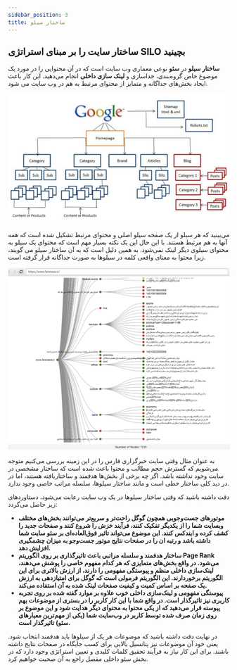 ```yaml
---
sidebar_position: 3
title: ساختار سیلو
---
```


## ساختار سایت را بر مبنای استراتژی SILO بچینید

**ساختار سیلو** در **سئو** نوعی معماری وب سایت است که در آن محتوایی را در مورد یک موضوع خاص گروه‌بندی، جداسازی و **لینک سازی داخلی** انجام می‌دهید. این کار باعث ایجاد بخش‌های جداگانه و متمایز از محتوای مرتبط به هم در وب سایت می شود.

![سئو فنی سایت](./silo.jpg)

می‌بینید که هر سیلو از یک صفحه سیلو اصلی و محتوای مرتبط تشکیل شده است که همه آنها به هم مرتبط هستند. با این حال این یک نکته بسیار مهم است که محتوای یک سیلو به محتوای سیلوی دیگر لینک نمی‌شود. به همین دلیل است که به آن ساختار سیلو می گویند، زیرا محتوا به معنای واقعی کلمه در سیلوها به صورت جداگانه قرار گرفته است.

![سئو فنی سایت](./fars-structure.png)

به عنوان مثال وقتی سایت خبرگزاری فارس را در این زمینه بررسی می‌کنیم متوجه می‌شویم که گسترش حجم مطالب و محتوا باعث شده است که ساختار مشخصی در سایت وجود نداشته باشد. اگر چه برخی از بخش‌ها هدفمند و ساختاریافته هستند، اما در در دید کلی ساختار خطی است و مانند ساختار سیلوها، سلسله مراتب خاصی وجود ندارد.

دقت داشته باشید که وقتی ساختار سیلوها در یک وب سایت رعایت می‌شود، دستاوردهای زیر حاصل می‌گردد:

-   **موتورهای جست‌وجویی همچون گوگل راحت‌تر و سریع‌تر می‌توانند بخش‌های مختلف وبسایت شما را از یکدیگر تفکیک کنند، فرآیند خزش را شروع کنند و صفحات جدید را کشف کرده و ایندکس کنند. این موضوع می‌تواند تاثیر فوق‌العاده‌ای بر سئو سایت شما داشته باشد و رتبه ان را در صفحات نتایج موتور جست‌وجو به میزان چشمگیری افزایش دهد.**
-   **ساختار هدفمند و سلسله مراتبی باعث تاثیرگذاری بر روی الگوریتم Page Rank می‌شود. در واقع بخش‌های متمایزی که هر کدام مفهوم خاصی را پوشش می‌دهند، لینک‌سازی داخلی منظم و پیوستگی مفهومی را دارند، از ارزش بالاتری برای این الگوریتم برخوردارند. این الگوریتم فرمولی است که گوگل برای امتیازدهی به ارزش یک صفحه بر اساس کمیت و کیفیت صفحات لینک شده به آن استفاده می‌کند.**
-   **پیوستگی مفهومی و لینک‌سازی داخلی خوب علاوه بر موارد گفته شده بر روی تجربه کاربری نیز تاثیرگذار است. در واقع شما با این کار کاربر را در بستری از موضوعات بهم پیوسته قرار می‌دهید که از یکی محتوا به محتوای دیگر هدایت شود و این موضوع بر روی زمان صرف شده توسط کاربر در وب‌سایت شما (یکی از مهم‌ترین معیارهای سئو) تاثیرگذار است.**

در نهایت دقت داشته باشید که موضوعات هر یک از سیلوها باید هدفمند انتخاب شود. یعنی خود آن موضوعات نیز پتانسیل بالایی برای کسب جایگاه در صفحات نتایج داشته باشند. برای این کار نیاز به فرآیند تحقیق کلمات کلیدی و تعیین استراتژی وجود دارد که در بخش سئو داخلی مفصل راجع به آن صحبت خواهیم کرد.
